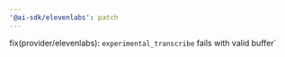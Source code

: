 ```yaml
---
'@ai-sdk/elevenlabs': patch
---
```


fix(provider/elevenlabs): `experimental_transcribe` fails with valid buffer`
